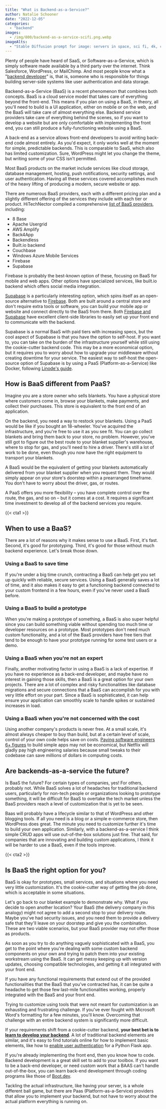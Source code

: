 ```yaml
---
title: "What is Backend-as-a-Service?"
author: Natalie Schooner
date: "2022-12-05"
categories: 
  - "backend"
images:
  - /img/800/backend-as-a-service-scifi.png.webp
imageAlts:
  - "Stable Diffusion prompt for image: servers in space, sci fi, 4k, cinematic"
---
```


Plenty of people have heard of SaaS, or Software-as-a-Service, which is simply software made available by a third party over the internet. Think Salesforce, WordPress, or MailChimp. And most people know what a "[backend developer](/backend/become-backend-developer/)" is, that is, someone who is responsible for things building server-side systems like user authentication and data storage.

Backend-as-a-Service (BaaS) is a recent phenomenon that combines both concepts. BaaS is a cloud service model that takes care of everything beyond the front-end. This means if you plan on using a BaaS, in theory, all you'll need to build is a UI application, either on mobile or on the web, and the BaaS will take care of almost everything else. Backend service providers take care of everything behind the scenes, so if you want to develop a website but are only comfortable with implementing the front end, you can still produce a fully-functioning website using a BaaS.

A back-end as a service allows front-end developers to avoid writing back-end code almost entirely. As you'd expect, it only works well at the moment for simple, predictable backends. This is comparable to SaaS, which also has limited customization. Sure, WordPress might let you change the theme, but writing some of your CSS isn't permitted.

Most BaaS products on the market include services like cloud storage, database management, hosting, push notifications, security settings, and user authentication. Having all these services covered accomplishes much of the heavy lifting of producing a modern, secure website or app.

There are numerous BaaS providers, each with a different pricing plan and a slightly different offering of the services they include with each tier or product. HiTechNector compiled a comprehensive [list of BaaS providers](https://www.hitechnectar.com/blogs/top-14-backend-as-a-service-providers/), including:

* 8 Base
* Apache Usergrid
* AWS Amplify
* Back4App
* Backendless
* Built.io backend
* Couchbase
* Windows Azure Mobile Services
* Firebase
* Supabase

Firebase is probably the best-known option of these, focusing on BaaS for mobile and web apps. Other options have specialized services, like built.io backend which offers social media integration.

[Supabase](https://supabase.com/) is a particularly interesting option, which spins itself as an open-source alternative to [Firebase](https://firebase.google.com/). Both are built around a central store and don't require extra tools or software, you can build your mobile app or website and connect directly to the BaaS from there. Both [Firebase and Supabase](https://supabase.com/alternatives/supabase-vs-firebase) have excellent client-side libraries to easily set up your front end to communicate with the backend.

Supabase is a normal BaaS with paid tiers with increasing specs, but the cool aspect of Supabase is that you have the option to self-host. If you want to, you can take on the burden of the infrastructure yourself while still using the cookie-cutter backend code. This may be a more economical option, but it requires you to worry about how to upgrade your middleware without creating downtime for your service. The easiest way to self-host the open-source option of Supabase is by using a PaaS (Platform-as-a-Service) like Docker, following [Linode's guide](https://www.linode.com/docs/guides/installing-supabase/).

## How is BaaS different from PaaS?

Imagine you are a store owner who sells blankets. You have a physical store where customers come in, browse your blankets, make payments, and collect their purchases. This store is equivalent to the front end of an application.

On the backend, you need a way to restock your blankets. Using a PaaS would be like if you bought an 18-wheeler. You've acquired the infrastructure, and you're free to use it as you see fit. You can go collect blankets and bring them back to your store, no problem. However, you've still got to figure out the best route to your blanket supplier's warehouse, where to stop for gas, and you'll need to hire a driver. There's still a lot of work to be done, even though you now have the right equipment to transport your blankets.

A BaaS would be the equivalent of getting your blankets automatically delivered from your blanket supplier when you request them. They would simply appear on your store's doorstep within a prearranged timeframe. You don't have to worry about the driver, gas, or routes.

A PaaS offers you more flexibility – you have complete control over the route, the gas, and so on – but it comes at a cost. It requires a significant time investment to develop all of the backend services you require.

{{< cta1 >}}

## When to use a BaaS?

There are a lot of reasons why it makes sense to use a BaaS. First, it's fast. Second, it's good for prototyping. Third, it's good for those without much backend experience. Let's break those down.

### Using a BaaS to save time

If you're under a big time crunch, contracting a BaaS can help get you set up quickly with reliable, secure services. Using a BaaS generally saves a lot of time, and it also makes it easy to get a functioning backend connected to your custom frontend in a few hours, even if you've never used a BaaS before.

### Using a BaaS to build a prototype

When you're making a prototype of something, a BaaS is also super helpful since you can build something viable without spending too much time or developer resources on a prototype. Most prototypes don't need much custom functionality, and a lot of the BaaS providers have free tiers that tend to be enough to have your prototype running for some test users or a demo.

### Using a BaaS when you're not an expert

Finally, another motivating factor in using a BaaS is a lack of expertise. If you have no experience as a back-end developer, and maybe have no interest in gaining those skills, then a BaaS is a great option for your own projects. There are a lot of complex and risky functionalities like database migrations and secure connections that a BaaS can accomplish for you with very little effort on your part. Since a BaaS is sophisticated, it can help ensure your application can smoothly scale to handle spikes or sustained increases in load.

### Using a BaaS when you're not concerned with the cost

Using another company's products is never free. At a small scale, it's almost always cheaper to buy than build, but at a certain level of scale, control of your own code helps save on costs. [Paying software engineers 6+ figures](/jobs/how-much-do-software-engineers-make/) to build simple apps may not be economical, but Netflix will gladly pay high engineering salaries because small tweaks to their codebase can save millions of dollars in computing costs.

## Are backends-as-a-service the future?

Is BaaS the future? For certain types of companies, yes! For others, probably not. While BaaS solves a lot of headaches for traditional backend users, particularly for non-tech people or organizations looking to prototype something, it will be difficult for BaaS to overtake the tech market unless the BaaS providers reach a level of customization that is yet to be seen.

Baas will probably have a lifecycle similar to that of WordPress and other blogging tools. If all you need is a blog or a simple e-commerce store, then WordPress does great. The minute you need to customize further it's time to build your own application. Similarly, with a backend-as-a-service I think simple CRUD apps will use out-of-the-box solutions just fine. That said, for companies that are innovating and building custom applications, I think it will be harder to use a BaaS, even if the tools improve.

{{< cta2 >}}

## Is BaaS the right option for you?

BaaS is okay for prototypes, small services, and situations where you need very little customization. It's the cookie-cutter way of getting the job done, which is acceptable in some situations.

Let's go back to our blanket example to demonstrate why. What if you decide to open another location? Your BaaS (the delivery company in this analogy) might not agree to add a second stop to your delivery route. Maybe you've had security issues, and you need them to provide a delivery safe that they'll leave on your doorstep and give you the combination. These are two viable scenarios, but your BaaS provider may not offer those as products.

As soon as you try to do anything vaguely sophisticated with a BaaS, you get to the point where you're dealing with some custom backend components on your own and trying to patch them into your existing workstream using the BaaS. It can get messy keeping up with version updates, choosing compatible technologies, and getting it all integrated with your front end.

If you have any functional requirements that extend out of the provided functionalities that the BaaS that you've contracted has, it can be quite a headache to get those few last-mile functionalities working, properly integrated with the BaaS and your front end.

Trying to customize using tools that were not meant for customization is an exhausting and frustrating challenge. If you've ever fought with Microsoft Word's formatting for a few minutes, you'll know. Overcoming that challenge with an entire backend system is significantly more difficult.

If your requirements shift from a cookie-cutter backend, **your best bet is to [learn to develop your backend](https://boot.dev/tracks/backend)**. A lot of traditional backend elements are similar, and it's easy to find tutorials online for how to implement basic elements, like how to [enable user authentication](https://www.digitalocean.com/community/tutorials/how-to-add-authentication-to-your-app-with-flask-login) for a Python Flask app.

If you're already implementing the front end, then you know how to code. Backend development is a great skill set to add to your toolbox. If you want to be a back-end developer, or need custom work that a BAAS can't handle out-of-the-box, you can learn back-end development through coding programs like those of [Boot.dev](https://boot.dev/).

Tackling the actual infrastructure, like having your server, is a whole different ball game, but there are Paas (Platform-as-a-Service) providers that allow you to implement your backend, but not have to worry about the actual platform everything is running on.
